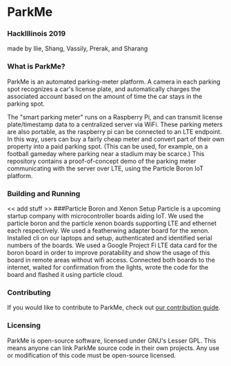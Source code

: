 # ParkMe
### HackIllinois 2019
made by Ilie, Shang, Vassily, Prerak, and Sharang 

### What is ParkMe?
ParkMe is an automated parking-meter platform. A camera in each parking spot recognizes a car's license plate, and automatically charges the associated account based on the amount of time the car stays in the parking spot.

The "smart parking meter" runs on a Raspberry Pi, and can transmit license plate/timestamp data to a centralized server via WiFi. These parking meters are also portable, as the raspberry pi can be connected to an LTE endpoint. In this way, users can buy a fairly cheap meter and convert part of their own property into a paid parking spot. (This can be used, for example, on a football gameday where parking near a stadium may be scarce.) This repository contains a proof-of-concept demo of the parking meter communicating with the server over LTE, using the Particle Boron IoT platform.

### Building and Running
<< add stuff >>
###Particle Boron and Xenon Setup
Particle is a upcoming startup company with microcontroller boards aiding IoT. We used the particle boron and the particle xenon boards supporting LTE and ethernet each respectively. We used a featherwing adapter board for the xenon. Installed cli on our laptops and setup, authenticated and identified serial numbers of the boards. We used a Google Project Fi LTE data card for the boron board in order to improve poratability and show the usage of this board in remote areas without wifi access. Connected both boards to the internet, waited for confirmation from the lights, wrote the code for the board and flashed it using particle cloud.

### Contributing

If you would like to contribute to ParkMe, check out [our contribution guide](CONTRIBUTING.md).

### Licensing

ParkMe is open-source software, licensed under GNU's Lesser GPL. This means anyone can link ParkMe source code in their own projects. Any use or modification of this code must be open-source licensed.
